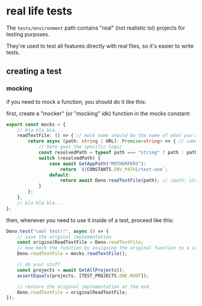 # real life tests

The `tests/environment` path contains "real" (not realistic lol) projects for testing purposes.

They're used to test all features directly with real files, so it's easier to write tests.

## creating a test

### mocking

if you need to mock a function, you should do it like this:

first, create a "mocker" (or "mocking" idk) function in the mocks constant:

```ts
export const mocks = {
    // bla bla bla...
    readTextFile: () => { // mock name should be the name of what you're mocking
        return async (path: string | URL): Promise<string> => { // same return type as the mock func
            // here goes the specific logic
            const resolvedPath = typeof path === "string" ? path : path.toString();
            switch (resolvedPath) {
                case await GetAppPath("MOTHERFKRS"):
                    return `${CONSTANTS.ENV_PATH}/test-one`;
                default:
                    return await Deno.readTextFile(path); // (path: string | URL): Promise<string>
            }
        };
    },
    // bla bla bla...
};
```

then, whenever you need to use it inside of a test, proceed like this:

```ts
Deno.test("cool test!!", async () => {
    // save the original implementation
    const originalReadTextFile = Deno.readTextFile;
    // now mock the function by assigning the original function to a call to the "mocker" function
    Deno.readTextFile = mocks.readTextFile();

    // do your stuff
    const projects = await GetAllProjects();
    assertEquals(projects, [TEST_PROJECTS.ONE.ROOT]);

    // restore the original implementation at the end
    Deno.readTextFile = originalReadTextFile;
});
```
